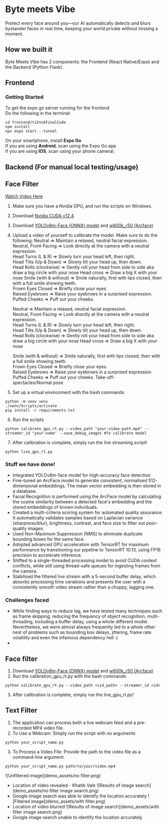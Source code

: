 # Byte meets Vibe

Protect every face around you—our AI automatically detects and blurs bystander faces in real time, keeping your world private without missing a moment.

## How we built it
Byte Meets Vibe has 2 components: the Frontend (React Native/Expo) and the Backend (Python Flask).

## Frontend

### Getting Started
To get the expo go server running for the frontend\
Do the following in the terminal: 
```
cd frontend/tiktokFinalCode
npm install
npx expo start --tunnel
```
On your smartphone, install **Expo Go** \
If you are using **Android**, scan using the Expo Go app\
If you are using **IOS**, scan using your phone camera\

## Backend (For manual local testing/usage)

## Face Filter
[Watch Video Here](https://youtu.be/RJbfGNuO_y8)
1. Make sure you have a Nvidia GPU, and run the scripts on Windows.
2. Download [Nvidia CUDA v12.4](https://developer.nvidia.com/cuda-12-4-1-download-archive?target_os=Windows&target_arch=x86_64&target_version=11&target_type=exe_local)  
3. Download [YOLOv8m-Face (ONNX) model](https://github.com/lindevs/yolov8-face) and [w600k_r50 (Arcface)](https://huggingface.co/maze/faceX/blob/e010b5098c3685fd00b22dd2aec6f37320e3d850/w600k_r50.onnx)
4. Upload a video of yourself to calibrate the model. Make sure to do the following:
Neutral => Maintain a relaxed, neutral facial expression.  
Neutral, Front-Facing => Look directly at the camera with a neutral expression.  
Head Turns (L & R) => Slowly turn your head left, then right.  
Head Tilts (Up & Down) => Slowly tilt your head up, then down.  
Head Rolls (clockwise) => Gently roll your head from side to side aka draw a big circle with your nose 
Head cross => Draw a big X with your nose
Smile (with & without) => Smile naturally, first with lips closed, then with a full smile showing teeth.  
Frown 
Eyes Closed => Briefly close your eyes.  
Raised Eyebrows => Raise your eyebrows in a surprised expression.  
Puffed Cheeks => Puff out your cheeks.
   
   Neutral => Maintain a relaxed, neutral facial expression.  
   Neutral, Front-Facing => Look directly at the camera with a neutral expression.  
   Head Turns (L & R) => Slowly turn your head left, then right.  
   Head Tilts (Up & Down) => Slowly tilt your head up, then down.  
   Head Rolls (clockwise) => Gently roll your head from side to side aka draw a big circle with your nose 
   Head cross => Draw a big X with your nose
   
   Smile (with & without) => Smile naturally, first with lips closed, then with a full smile showing teeth.  
   Frown 
   Eyes Closed => Briefly close your eyes.  
   Raised Eyebrows => Raise your eyebrows in a surprised expression.  
   Puffed Cheeks => Puff out your cheeks.
   Take-off-spectacles/Normal pose
5. Set up a virtual environment with the bash commands
```
python -m venv venv
./venv/Scripts/activate
pip install -r requirements.txt
```
6. Run the scripts 
```
python calibrate_gpu_rt.py --video_path "your-video-path.mp4" --streamer_id "your-name" --save_debug_images #To calibrate model
```
7. After calibration is complete, simply run the live streaming script!
```
python live_gpu_rt.py
```

### Stuff we have done!
- Integrated YOLOv8m-face model for high-accuracy face detection
- Fine-tuned an ArcFace model to generate consistent, normalised 512-dimensional embeddings. The mean vector embedding is then stored in a database.
- Facial Recognition is performed using the ArcFace model by calculating the cosine similarity between a detected face's embedding and the stored embeddings of known individuals.
- Created a multi-criteria scoring system for automated quality assurance. It automatically validates samples based on Laplacian variance (sharpness/blur), brightness, contrast, and face size to filter out poor-quality images.
- Used Non-Maximum Suppression (NMS) to eliminate duplicate bounding boxes for the same face.
- Adopted advanced GPU acceleration with TensorRT for maximum performance by transitioning our pipeline to TensorRT 10.13, using FP16 precision to accelerate inference. 
- Shifted to a single-threaded processing model to avoid CUDA context conflicts, while still using thread-safe queues for ingesting frames from the camera.
- Stabilised the filtered live stream with a 5-second buffer delay, which absorbs processing time variations and presents the user with a consistently smooth video stream rather than a choppy, lagging one.

### Challenges faced
- While finding ways to reduce lag, we have tested many techniques such as frame skipping, reducing the frequency of object recognition, multi-threading, including a buffer delay, using a whole different model. Nevertheless, we were almost always frequently led to a whole other nest of problems such as bounding box delays, jittering, frame rate volatility and even the infamous dependency hell :(
- 
## Face filter
1. Download [YOLOv8m-Face (ONNX) model](https://github.com/lindevs/yolov8-face) and [w600k_r50 (Arcface)](https://huggingface.co/maze/faceX/blob/e010b5098c3685fd00b22dd2aec6f37320e3d850/w600k_r50.onnx)
2. Run the calibration_gpu_rt.py with the bash commands
```
python calibrate_gpu_rt.py --video_path <vid_path> --streamer_id <id>
```
3. After calibration is complete, simply run the live_gpu_rt.py!

## Text Filter
1. The application can process both a live webcam feed and a pre-recorded MP4 video file.
2. To Use a Webcam:
   Simply run the script with no arguments
```
python your_script_name.py
```
3. To Process a Video File:
   Provide the path to the video file as a command-line argument.
```
python your_script_name.py path/to/your/video.mp4
```
![Unfiltered image](demo_assets/no filter.png)
- Location of video revealed - Khatib Vale
![Results of image search](demo_assets/no filter image search.png)
- Google image search was able to identify the location accurately
![Filtered image](demo_assets/with filter.png)
- Location of video blurred
![Results of image search](demo_assets/with filter image search.png)
- Google image search unable to identify the location accurately
